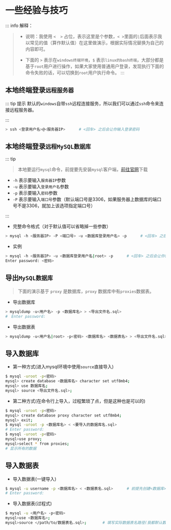 # 一些经验与技巧

::: info 解释：
> - 说明：我使用 `<  >` 占位，表示这里是个参数，`< >`里面的`|`后面表示我以常见的值（算作默认值）在这里做演示，根据实际情况替换为自己的内容即可。
> 
> - 下面的 `>` 表示在`windows终端环境`，`$` 表示`linux的bash终端`，大部分都是基于`root`用户进行操作，如果大家使用普通用户登录，发现执行下面的命令失败的话，可以切换到`root`用户执行命令。
:::

## 本地终端登录`远程服务器`
::: tip 提示
默认的`windows`自带`ssh`远程连接服务，所以我们可以通过`ssh`命令来连接远程服务器。

:::

```bash
> ssh <登录用户名>@<服务器IP>      # <回车> 之后会让你输入登录密码

```

## 本地终端登录`远程MySQL数据库`

::: tip
> 本地要运行`mysql`命令，前提要先安装`mysql`客户端，[前往官网](https://dev.mysql.com/downloads/mysql/)下载

- `-h` 表示要输入`服务器IP`参数
- `-u` 表示要输入`登录用户名`参数
- `-p` 表示要输入`密码`参数
- `-P` 表示要输入`端口号`参数（默认端口号是3306，如果服务器上数据库的端口号不是3306，就加上该选项指定端口号）

:::

- 完整命令格式（对于默认值可以省略掉一些参数）
```bash
> mysql -h <服务器IP> -P <端口号> -u <数据库登录用户名> -p      # <回车> 之后要求输入数据库登录密码
```

- 实例

```bash
> mysql -h <服务器IP> -u <数据库登录用户名|root> -p      # <回车> 之后会让你输入服务器上的数据库登录密码
Enter password: <密码>
```

## 导出`MySQL数据库`

> 下面的演示基于 `proxy` 是数据库，`proxy` 数据库中有`proxies`数据表。

- 导出数据库

```bash
> mysqldump -u<用户名> -p <数据库名> > <导出文件名.sql>
#　Enter password:
```

- 导出数据表
```bash
> mysqldump -u<用户名|root> -p<密码> <数据库名> <数据表名> > <导出文件名.sql>
```

## 导入数据库

- 第一种方式(进入mysql环境中使用`source`直接导入)

```bash
$ mysql -uroot -p<密码>
mysql> create database <数据库名> character set utf8mb4;
mysql> use 数据库名;
mysql> source <导出文件名.sql>;
```

- 第二种方式(在命令行上导入，过程繁琐了点，但是这种也是可以的)
```bash
$ mysql -uroot -p<密码>
mysql> create database proxy character set utf8mb4;
mysql> exit;
$ mysql -uroot -p <数据库名> < <要导入的数据库名.sql>
# Enter password:
$ mysql -uroot -p<密码>
mysql>use proxy;
mysql>select * from proxies;
# 显示所有的数据
```

## 导入数据表

- 导入数据表(一键导入)
```bash
$ mysql -u username -p <数据库名> < <数据表名.sql>      # 前提先创建<数据库>
# Enter password:
```

- 导入数据表(过程式)
```bash
$ mysql -u <用户名> -p<密码>
mysql>use <数据库名>;
mysql>source </path/to/数据表名.sql>;       # 填写实际数据表名路径(我都默认数据库文件与我进入mysql时的路径是在一个路径下的)
```
